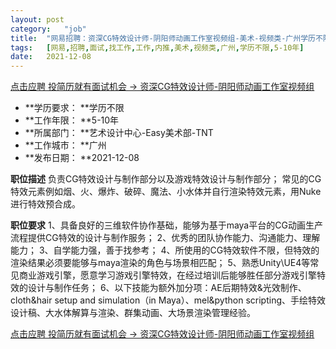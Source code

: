 ```yaml
---
layout:	post
category:	"job"
title:	"网易招聘：资深CG特效设计师-阴阳师动画工作室视频组-美术-视频类-广州学历不限5-10年"
tags:	[网易,招聘,面试,找工作,工作,内推,美术,视频类,广州,学历不限,5-10年]
date:	2021-12-08
---
```


[点击应聘 投简历就有面试机会 -> 资深CG特效设计师-阴阳师动画工作室视频组](http://mobile.bole.netease.com/bole/boleDetail?id=36733&employeeId=346f03c3cda5f04c&key=all)



- **学历要求： **学历不限
- **工作年限： **5-10年
- **所属部门： **艺术设计中心-Easy美术部-TNT
- **工作城市： **广州
- **发布日期： **2021-12-08



**职位描述**
负责CG特效设计与制作部分以及游戏特效设计与制作部分；
常见的CG特效元素例如烟、火、爆炸、破碎、魔法、小水体并自行渲染特效元素，用Nuke进行特效预合成。



**职位要求**
1、具备良好的三维软件协作基础，能够为基于maya平台的CG动画生产流程提供CG特效的设计与制作服务；
2、优秀的团队协作能力、沟通能力、理解能力；
3、自学能力强，善于找参考；
4、所使用的CG特效软件不限，但特效的渲染结果必须要能够与maya渲染的角色与场景相匹配；
5、熟悉Unity\UE4等常见商业游戏引擎，愿意学习游戏引擎特效，在经过培训后能够胜任部分游戏引擎特效的设计与制作任务；
6、以下技能为额外加分项：AE后期特效&amp;光效制作、cloth&amp;hair setup and simulation（in Maya）、mel&amp;python scripting、手绘特效设计稿、大水体解算与渲染、群集动画、大场景渲染管理经验。



[点击应聘 投简历就有面试机会 -> 资深CG特效设计师-阴阳师动画工作室视频组](http://mobile.bole.netease.com/bole/boleDetail?id=36733&employeeId=346f03c3cda5f04c&key=all)
